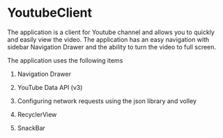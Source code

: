 # YoutubeClient
The application is a client for Youtube channel and allows you to quickly and easily view the video. The application has an easy navigation with sidebar Navigation Drawer and the ability to turn the video to full screen.

The application uses the following items

1) Navigation Drawer

2) YouTube Data API (v3)

3) Configuring network requests using the json library and volley

4) RecyclerView

5) SnackBar
